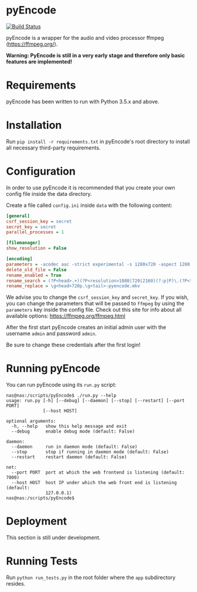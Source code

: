 pyEncode
============
[![Build Status](https://travis-ci.org/dhardtke/pyEncode.svg?branch=master)](https://travis-ci.org/dhardtke/pyEncode)

pyEncode is a wrapper for the audio and video processor ffmpeg (https://ffmpeg.org/).

**Warning: PyEncode is still in a very early stage and therefore only basic features are implemented!**

Requirements
============
pyEncode has been written to run with Python 3.5.x and above.

Installation
============
Run `pip install -r requirements.txt` in pyEncode's root directory to install all necessary third-party requirements.

Configuration
============
In order to use pyEncode it is recommended that you create your own config file inside the data directory.

Create a file called `config.ini` inside `data` with the following content:
```INI
[general]
csrf_session_key = secret
secret_key = secret
parallel_processes = 1

[filemanager]
show_resolution = False

[encoding]
parameters = -acodec aac -strict experimental -s 1280x720 -aspect 1280:720 -preset slow -crf 24 -f matroska -vcodec libx265
delete_old_file = False
rename_enabled = True
rename_search = (?P<head>.+)(?P<resolution>1080|720|2160)(?:p|P)\.(?P<tail>.+)\.(?P<extension>\w{3})
rename_replace = \g<head>720p.\g<tail>-pyencode.mkv
```

We advise you to change the `csrf_session_key` and `secret_key`.
If you wish, you can change the parameters that will be passed to `ffmpeg` by using the `parameters` key inside the config file.
Check out this site for info about all available options: https://ffmpeg.org/ffmpeg.html

After the first start pyEncode creates an initial admin user with the username `admin` and password `admin`.

Be sure to change these credentials after the first login!

Running pyEncode
============
You can run pyEncode using its `run.py` script:

```
nas@nas:/scripts/pyEncode$ ./run.py --help
usage: run.py [-h] [--debug] [--daemon] [--stop] [--restart] [--port PORT]
              [--host HOST]

optional arguments:
  -h, --help   show this help message and exit
  --debug      enable debug mode (default: False)

daemon:
  --daemon     run in daemon mode (default: False)
  --stop       stop if running in daemon mode (default: False)
  --restart    restart daemon (default: False)

net:
  --port PORT  port at which the web frontend is listening (default: 7000)
  --host HOST  host IP under which the web front end is listening (default:
               127.0.0.1)
nas@nas:/scripts/pyEncode$
```

Deployment
============
This section is still under development.

Running Tests
============
Run `python run_tests.py` in the root folder where the `app` subdirectory resides.